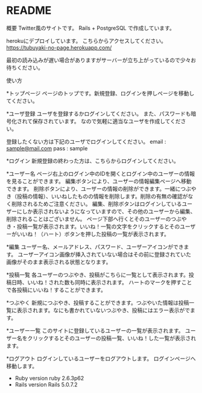 # README

概要
Twitter風のサイトです。 Rails + PostgreSQL で作成しています。

herokuにデプロイしています。 こちらからアクセスしてください。 https://tubuyaki-no-page.herokuapp.com/

最初の読み込みが遅い場合がありますがサーバーが立ち上がっているので少々お待ちください。

使い方


*トップページ
ページのトップです。新規登録、ログインを押しページを移動してください。

*ユーザ登録
ユーザを登録するかログインしてください。  また、パスワードも暗号化されて保存されています。 なので気軽に適当なユーザを作成してください。

登録したくない方は下記のユーザでログインしてください。 email : sample@mail.com pass : sample

*ログイン
新規登録の終わった方は、こちらからログインしてください。


*ユーザー名
ページ右上のログイン中のIDを開くとログイン中のユーザーの情報を見ることができます。
編集ボタンにより、ユーザーの情報編集ページへ移動できます。
削除ボタンにより、ユーザーの情報の削除ができます。一緒につぶやき（投稿の情報）、いいねしたものの情報を削除します。削除の有無の確認がなく削除されるためご注意ください。
編集、削除ボタンはログインしているユーザーにしか表示されないようになっていますので、その他のユーザーから編集、削除されることはございません。
ページ下部へ行くとそのユーザーのつぶやき・投稿一覧が表示されます。いいね！一覧の文字をクリックするとそのユーザーがいいね！（ハート）ボタンを押した投稿の一覧が表示されます。

*編集
ユーザー名、メールアドレス、パスワード、ユーザーアイコンができます。
ユーザーアイコン画像が挿入されていない場合はその前に登録されていた画像がそのまま表示される状態となります。

*投稿一覧
各ユーザーのつぶやき、投稿がこちらに一覧として表示されます。投稿日時、いいね！された数も同時に表示されます。
ハートのマークを押すことで各投稿にいいね！することができます。

*つぶやく
新規につぶやき、投稿することができます。つぶやいた情報は投稿一覧に表示されます。なにも書かれていないつぶやき、投稿にはエラー表示がでます。

*ユーザー一覧
このサイトに登録しているユーザーの一覧が表示されます。
ユーザー名をクリックするとそのユーザーの投稿一覧、いいね！した一覧が表示されます。

*ログアウト
ログインしているユーザーをログアウトします。
ログインページへ移動します。



* Ruby version
ruby 2.6.3p62
* Rails version
Rails 5.0.7.2
